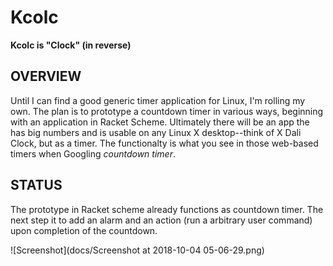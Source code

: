 # Kcolc

**Kcolc is "Clock" (in reverse)**


## OVERVIEW

Until I can find a good generic timer application for Linux, I'm rolling my own. The plan is to prototype a countdown timer in various ways, beginning with an application in Racket Scheme. Ultimately there will be an app the has big numbers and is usable on any Linux X desktop--think of X Dali Clock, but as a timer. The functionalty is what you see in those web-based timers when Googling *countdown timer*.


## STATUS

The prototype in Racket scheme already functions as  countdown timer.  The next step it to add an alarm and an action (run a arbitrary user command) upon completion of the countdown.

![Screenshot](docs/Screenshot at 2018-10-04 05-06-29.png)
